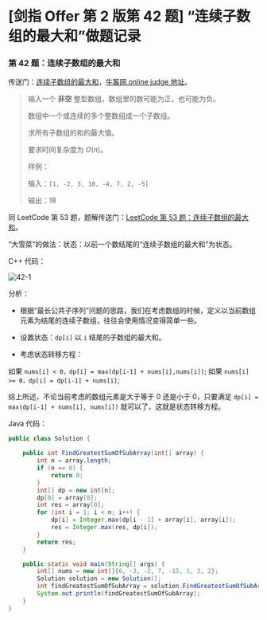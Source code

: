 # [剑指 Offer 第 2 版第 42 题] “连续子数组的最大和”做题记录

### 第 42 题：连续子数组的最大和

传送门：[连续子数组的最大和](https://www.acwing.com/problem/content/50/)，[牛客网 online judge 地址](https://www.nowcoder.com/practice/459bd355da1549fa8a49e350bf3df484?tpId=13&tqId=11183&tPage=2&rp=1&ru=%2Fta%2Fcoding-interviews&qru=%2Fta%2Fcoding-interviews%2Fquestion-ranking)。

> 输入一个 **非空** 整型数组，数组里的数可能为正，也可能为负。
>
> 数组中一个或连续的多个整数组成一个子数组。
>
> 求所有子数组的和的最大值。
>
> 要求时间复杂度为 $O(n)$。
>
> 样例：
>
> 输入：`[1, -2, 3, 10, -4, 7, 2, -5]`
> 
> 输出：18


同 LeetCode 第 53 题，题解传送门：[LeetCode 第 53 题：连续子数组的最大和](https://www.zybuluo.com/liweiwei1419/note/1394321)。

“大雪菜”的做法：状态：以前一个数结尾的“连续子数组的最大和”为状态。

C++ 代码：

![42-1](https://liweiwei1419.github.io/images/sword-for-offer/42-1.png)

分析：

+ 根据“最长公共子序列”问题的思路，我们在考虑数组的时候，定义以当前数组元素为结尾的连续子数组，往往会使用情况变得简单一些。

+ 设置状态：`dp[i]` 以 `i` 结尾的子数组的最大和。
+ 考虑状态转移方程：

如果 `nums[i] < 0，dp[i] = max(dp[i-1] + nums[i],nums[i])`; 
如果 `nums[i] >= 0，dp[i] = dp[i-1] + nums[i]`;

综上所述，不论当前考虑的数组元素是大于等于 0 还是小于 0，只要满足 `dp[i] = max(dp[i-1] + nums[i], nums[i])` 就可以了，这就是状态转移方程。

Java 代码：

```java
public class Solution {

    public int FindGreatestSumOfSubArray(int[] array) {
        int n = array.length;
        if (n == 0) {
            return 0;
        }
        int[] dp = new int[n];
        dp[0] = array[0];
        int res = array[0];
        for (int i = 1; i < n; i++) {
            dp[i] = Integer.max(dp[i - 1] + array[i], array[i]);
            res = Integer.max(res, dp[i]);
        }
        return res;
    }

    public static void main(String[] args) {
        int[] nums = new int[]{6, -3, -2, 7, -15, 1, 2, 2};
        Solution solution = new Solution();
        int findGreatestSumOfSubArray = solution.FindGreatestSumOfSubArray(nums);
        System.out.println(findGreatestSumOfSubArray);
    }
}
```

<script src='https://cdnjs.cloudflare.com/ajax/libs/mathjax/2.7.5/MathJax.js?config=TeX-MML-AM_CHTML' async></script>
<script type="text/x-mathjax-config">
MathJax.Hub.Config({
tex2jax: {
  inlineMath: [['$','$'], ['\\(','\\)']],
  processEscapes: true
  },
displayAlign : "left",
TeX: {
        equationNumbers: {
            autoNumber: "all",
            useLabelIds: true
        }
    },
    "HTML-CSS": {
        linebreaks: {
            automatic: true
        },
        scale: 100,
        styles: {
          ".MathJax_Display": {
            "text-align": "left",
            "width" : "auto",
            "margin": "10px 0px 10px 0px !important",
            "background-color": "#f5f5f5 !important",
            "border-radius": "3px !important",
            border:  "1px solid #ccc !important",
            padding: "5px 5px 5px 5px !important"
          },
          ".MathJax": {
            "background-color": "#f5f5f5 !important",
            padding: "2px 2px 2px 2px !important"
          }
        }
    },
    SVG: {
        linebreaks: {
            automatic: true
        }
    }
});
</script>

